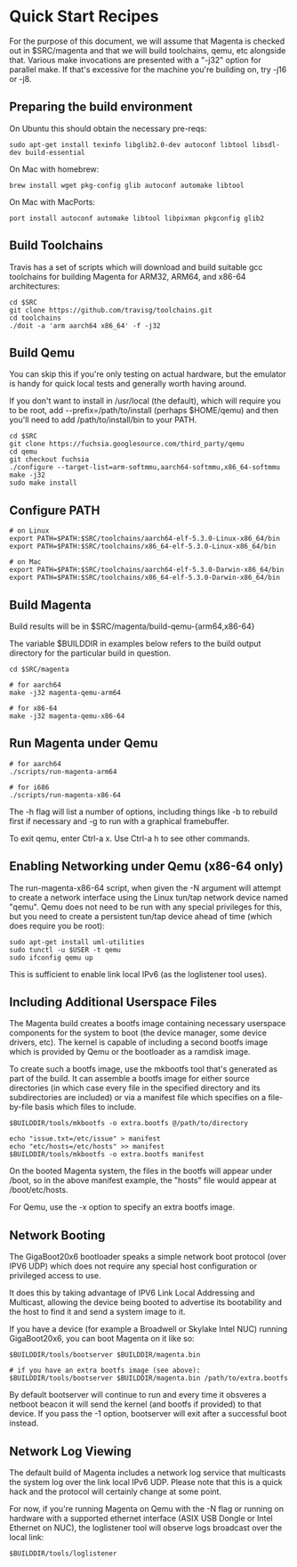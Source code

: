 # Quick Start Recipes

For the purpose of this document, we will assume that Magenta is checked
out in $SRC/magenta and that we will build toolchains, qemu, etc alongside
that.  Various make invocations are presented with a "-j32" option for
parallel make.  If that's excessive for the machine you're building on,
try -j16 or -j8.

## Preparing the build environment

On Ubuntu this should obtain the necessary pre-reqs:
```
sudo apt-get install texinfo libglib2.0-dev autoconf libtool libsdl-dev build-essential
```

On Mac with homebrew:
```
brew install wget pkg-config glib autoconf automake libtool
```

On Mac with MacPorts:
```
port install autoconf automake libtool libpixman pkgconfig glib2
```

## Build Toolchains

Travis has a set of scripts which will download and build suitable gcc toolchains
for building Magenta for ARM32, ARM64, and x86-64 architectures:

```
cd $SRC
git clone https://github.com/travisg/toolchains.git
cd toolchains
./doit -a 'arm aarch64 x86_64' -f -j32
```

## Build Qemu

You can skip this if you're only testing on actual hardware, but the emulator
is handy for quick local tests and generally worth having around.

If you don't want to install in /usr/local (the default), which will require you
to be root, add --prefix=/path/to/install  (perhaps $HOME/qemu) and then you'll
need to add /path/to/install/bin to your PATH.

```
cd $SRC
git clone https://fuchsia.googlesource.com/third_party/qemu
cd qemu
git checkout fuchsia
./configure --target-list=arm-softmmu,aarch64-softmmu,x86_64-softmmu
make -j32
sudo make install
```

## Configure PATH

```
# on Linux
export PATH=$PATH:$SRC/toolchains/aarch64-elf-5.3.0-Linux-x86_64/bin
export PATH=$PATH:$SRC/toolchains/x86_64-elf-5.3.0-Linux-x86_64/bin

# on Mac
export PATH=$PATH:$SRC/toolchains/aarch64-elf-5.3.0-Darwin-x86_64/bin
export PATH=$PATH:$SRC/toolchains/x86_64-elf-5.3.0-Darwin-x86_64/bin
```

## Build Magenta

Build results will be in $SRC/magenta/build-qemu-{arm64,x86-64}

The variable $BUILDDIR in examples below refers to the build output directory
for the particular build in question.

```
cd $SRC/magenta

# for aarch64
make -j32 magenta-qemu-arm64

# for x86-64
make -j32 magenta-qemu-x86-64
```

## Run Magenta under Qemu

```
# for aarch64
./scripts/run-magenta-arm64

# for i686
./scripts/run-magenta-x86-64
```

The -h flag will list a number of options, including things like -b to rebuild first
if necessary and -g to run with a graphical framebuffer.

To exit qemu, enter Ctrl-a x. Use Ctrl-a h to see other commands.

## Enabling Networking under Qemu (x86-64 only)

The run-magenta-x86-64 script, when given the -N argument will attempt to create
a network interface using the Linux tun/tap network device named "qemu".  Qemu
does not need to be run with any special privileges for this, but you need to
create a persistent tun/tap device ahead of time (which does require you be root):

```
sudo apt-get install uml-utilities
sudo tunctl -u $USER -t qemu
sudo ifconfig qemu up
```

This is sufficient to enable link local IPv6 (as the loglistener tool uses).

## Including Additional Userspace Files

The Magenta build creates a bootfs image containing necessary userspace components
for the system to boot (the device manager, some device drivers, etc).  The kernel
is capable of including a second bootfs image which is provided by Qemu or the
bootloader as a ramdisk image.

To create such a bootfs image, use the mkbootfs tool that's generated as part of
the build.  It can assemble a bootfs image for either source directories (in which
case every file in the specified directory and its subdirectories are included) or
via a manifest file which specifies on a file-by-file basis which files to include.

```
$BUILDDIR/tools/mkbootfs -o extra.bootfs @/path/to/directory

echo "issue.txt=/etc/issue" > manifest
echo "etc/hosts=/etc/hosts" >> manifest
$BUILDDIR/tools/mkbootfs -o extra.bootfs manifest
```

On the booted Magenta system, the files in the bootfs will appear under /boot, so
in the above manifest example, the "hosts" file would appear at /boot/etc/hosts.

For Qemu, use the -x option to specify an extra bootfs image.

## Network Booting

The GigaBoot20x6 bootloader speaks a simple network boot protocol (over IPV6 UDP)
which does not require any special host configuration or privileged access to use.

It does this by taking advantage of IPV6 Link Local Addressing and Multicast,
allowing the device being booted to advertise its bootability and the host to find
it and send a system image to it.

If you have a device (for example a Broadwell or Skylake Intel NUC) running
GigaBoot20x6, you can boot Magenta on it like so:

```
$BUILDDIR/tools/bootserver $BUILDDIR/magenta.bin

# if you have an extra bootfs image (see above):
$BUILDDIR/tools/bootserver $BUILDDIR/magenta.bin /path/to/extra.bootfs
```

By default bootserver will continue to run and every time it obsveres a netboot
beacon it will send the kernel (and bootfs if provided) to that device.  If you
pass the -1 option, bootserver will exit after a successful boot instead.

## Network Log Viewing

The default build of Magenta includes a network log service that multicasts the
system log over the link local IPv6 UDP.  Please note that this is a quick hack
and the protocol will certainly change at some point.

For now, if you're running Magenta on Qemu with the -N flag or running on hardware
with a supported ethernet interface (ASIX USB Dongle or Intel Ethernet on NUC),
the loglistener tool will observe logs broadcast over the local link:

```
$BUILDDIR/tools/loglistener
```
